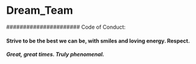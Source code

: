 # Dream_Team
###################### Code of Conduct: 

#### Strive to be the best we can be, with smiles and loving energy. Respect. 

##### Great, great times. Truly phenomenal.
